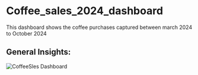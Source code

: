 # Coffee_sales_2024_dashboard

This dashboard shows the coffee purchases captured between march 2024 to October 2024 

## General Insights:

![CoffeeSles Dashboard](https://github.com/user-attachments/assets/8f8183b6-5a2e-4327-9108-10b23e869dd9)

